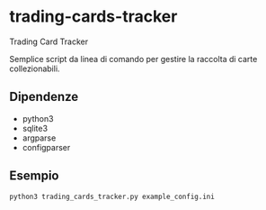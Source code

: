 # trading-cards-tracker
Trading Card Tracker

Semplice script da linea di comando per gestire la raccolta di carte collezionabili.

Dipendenze
----------
- python3
- sqlite3
- argparse
- configparser

Esempio
-------
```sh
python3 trading_cards_tracker.py example_config.ini
```
